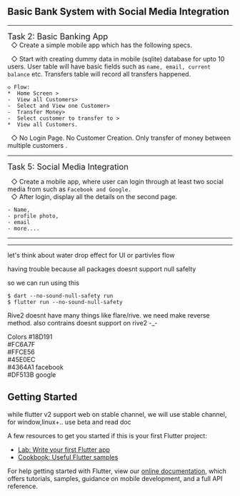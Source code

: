 ## Basic Bank System with Social Media Integration



-----
<font size=4.5> Task 2: Basic Banking App </font>  
&nbsp;  ◇ Create a simple mobile app which has the following specs. 

&nbsp;  ◇ Start with creating dummy data in mobile (sqlite) database for upto 10 users. User table will have basic fields such as
`name, email, current balance` etc. Transfers table will record
all transfers happened.  

```
◇ Flow:
*  Home Screen > 
-  View all Customers> 
-  Select and View one Customer> 
-  Transfer Money>  
-  Select customer to transfer to > 
*  View all Customers.  
```
&nbsp; ◇ No Login Page. No Customer Creation. Only transfer of money
between multiple customers .

---- 
<font size=4.5>Task 5: Social Media Integration </font>

&nbsp;  ◇ Create a mobile app, where user can login through at least
two social media from such as `Facebook and Google.`  
&nbsp;   ◇ After login, display all the details on the second page.
```
- Name, 
- profile photo,
- email
- more....
```
----- 


----
let's think about water drop effect for UI or partivles flow

having trouble because all packages doesnt support null safelty 

so we can run using this 

```
$ dart --no-sound-null-safety run   
$ flutter run --no-sound-null-safety
```

Rive2 doesnt have many things like flare/rive. we need make reverse method. also contrains doesnt support on rive2 -_-




Colors 
#18D191​  
#FC6A7F​  
#FFCE56​  
#45E0EC​  
#4364A1​ facebook  
#DF513B​ google  

## Getting Started
while flutter v2 support web on stable channel, we will use stable channel, for window,linux+.. use beta and read doc

A few resources to get you started if this is your first Flutter project:

- [Lab: Write your first Flutter app](https://flutter.dev/docs/get-started/codelab)
- [Cookbook: Useful Flutter samples](https://flutter.dev/docs/cookbook)

For help getting started with Flutter, view our
[online documentation](https://flutter.dev/docs), which offers tutorials,
samples, guidance on mobile development, and a full API reference.
